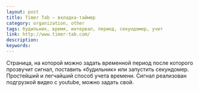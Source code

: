 ```yaml
---
layout: post
title: Timer Tab — вкладка-таймер
category: organization, other
tags: будильник, время, интервал, период, секундомер, учет
link: http://www.timer-tab.com/
description:
keywords:
---
```


<p>Страница, на которой можно задать временной период после которого прозвучит сигнал, поставить «будильник» или запустить секундомер. Простейший и легчайший способ учета времени. Сигнал реализован подгрузкой видео с youtube, можно задать свой.</p>
